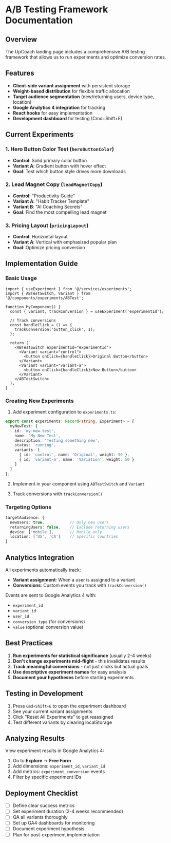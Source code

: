 # A/B Testing Framework Documentation

## Overview

The UpCoach landing page includes a comprehensive A/B testing framework that allows us to run experiments and optimize conversion rates.

## Features

- **Client-side variant assignment** with persistent storage
- **Weight-based distribution** for flexible traffic allocation
- **Target audience segmentation** (new/returning users, device type, location)
- **Google Analytics 4 integration** for tracking
- **React hooks** for easy implementation
- **Development dashboard** for testing (Cmd+Shift+E)

## Current Experiments

### 1. Hero Button Color Test (`heroButtonColor`)
- **Control**: Solid primary color button
- **Variant A**: Gradient button with hover effect
- **Goal**: Test which button style drives more downloads

### 2. Lead Magnet Copy (`leadMagnetCopy`)
- **Control**: "Productivity Guide"
- **Variant A**: "Habit Tracker Template"
- **Variant B**: "AI Coaching Secrets"
- **Goal**: Find the most compelling lead magnet

### 3. Pricing Layout (`pricingLayout`)
- **Control**: Horizontal layout
- **Variant A**: Vertical with emphasized popular plan
- **Goal**: Optimize pricing conversion

## Implementation Guide

### Basic Usage

```tsx
import { useExperiment } from '@/services/experiments';
import { ABTestSwitch, Variant } from '@/components/experiments/ABTest';

function MyComponent() {
  const { variant, trackConversion } = useExperiment('experimentId');
  
  // Track conversions
  const handleClick = () => {
    trackConversion('button_click', 1);
  };
  
  return (
    <ABTestSwitch experimentId="experimentId">
      <Variant variant="control">
        <button onClick={handleClick}>Original Button</button>
      </Variant>
      <Variant variant="variant-a">
        <button onClick={handleClick}>New Button</button>
      </Variant>
    </ABTestSwitch>
  );
}
```

### Creating New Experiments

1. Add experiment configuration to `experiments.ts`:

```typescript
export const experiments: Record<string, Experiment> = {
  myNewTest: {
    id: 'my-new-test',
    name: 'My New Test',
    description: 'Testing something new',
    status: 'running',
    variants: [
      { id: 'control', name: 'Original', weight: 50 },
      { id: 'variant-a', name: 'Variation', weight: 50 }
    ]
  }
};
```

2. Implement in your component using `ABTestSwitch` and `Variant`

3. Track conversions with `trackConversion()`

### Targeting Options

```typescript
targetAudience: {
  newUsers: true,           // Only new users
  returningUsers: false,    // Exclude returning users
  device: ['mobile'],       // Mobile only
  location: ['US', 'CA']    // Specific countries
}
```

## Analytics Integration

All experiments automatically track:
- **Variant assignment**: When a user is assigned to a variant
- **Conversions**: Custom events you track with `trackConversion()`

Events are sent to Google Analytics 4 with:
- `experiment_id`
- `variant_id`
- `user_id`
- `conversion_type` (for conversions)
- `value` (optional conversion value)

## Best Practices

1. **Run experiments for statistical significance** (usually 2-4 weeks)
2. **Don't change experiments mid-flight** - this invalidates results
3. **Track meaningful conversions** - not just clicks but actual goals
4. **Use descriptive experiment names** for easy analysis
5. **Document your hypotheses** before starting experiments

## Testing in Development

1. Press `Cmd+Shift+E` to open the experiment dashboard
2. See your current variant assignments
3. Click "Reset All Experiments" to get reassigned
4. Test different variants by clearing localStorage

## Analyzing Results

View experiment results in Google Analytics 4:
1. Go to **Explore** → **Free Form**
2. Add dimensions: `experiment_id`, `variant_id`
3. Add metrics: `experiment_conversion` events
4. Filter by specific experiment IDs

## Deployment Checklist

- [ ] Define clear success metrics
- [ ] Set experiment duration (2-4 weeks recommended)
- [ ] QA all variants thoroughly
- [ ] Set up GA4 dashboards for monitoring
- [ ] Document experiment hypothesis
- [ ] Plan for post-experiment implementation